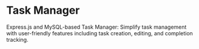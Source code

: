 # Task Manager

Express.js and MySQL-based Task Manager: Simplify task management with user-friendly features including task creation, editing, and completion tracking.